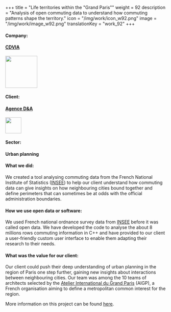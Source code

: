 +++
title = "Life territories within the \"Grand Paris\""
weight = 92
description = "Analysis of open commuting data to understand how commuting patterns shape the territory."
icon = "/img/work/icon_w92.png"
image = "/img/work/image_w92.png"
translationKey = "work_92"
+++

<!-- Company -->
<div class="row">
	<div class="col-sm-3"><h4>Company:</h4></div>
	<div class="col-sm-3"> <h4><a href = "http://www.cdvia.fr/" target="_blank">CDVIA</a> </h4> </div>
	<div class="col-sm-3"><a href = "http://www.cdvia.fr/" target="_blank"/> <img src="/img/clients/icon_cdvia.svg" width="100px"/></a></div>
</div>	

<!-- Company -->
<div class="row">
	<div class="col-sm-3"><h4>Client:</h4></div>
	<div class="col-sm-3"> <h4><a href = "http://www.agencedevillers.com/" target="_blank">Agence D&A</a> </h4> </div>
	<div class="col-sm-3"><a href = "http://www.agencedevillers.com/" target="_blank"/> <img src="/img/clients/icon_d&a.svg" width="50px" /></a></div>
</div>	

<!-- Sector -->
<div class="row">
	<div class="col-sm-3"><h4>Sector:</h4></div>
	<div class="col-sm-3"> <h4>Urban planning</div>
	<div class="col-sm-3"></div>
</div>	

<h4>What we did:</h4> 
<p>
We created a tool analysing commuting data from the French National Institute of Statistics (<a href = "https://www.insee.fr/en/accueil" target="_blank">INSEE</a>) to help our client understand how commuting data can give insights on how neighbouring cities bound together and define perimeters that can sometimes be at odds with the official administration boundaries.
</p>

<h4>How we use open data or software:</h4>
<p>
We used French national ordnance survey data from <a href="https://www.insee.fr/en/accueil" target="_blank">INSEE</a> before it was called open data. We have developed the code to analyse the about 8 millions rows commuting information in C++ and have provided to our client a user-friendly custom user interface to enable them adapting their research to their needs.
</p>

<h4>What was the value for our client:</h4>
<p>
Our client could push their deep understanding of urban planning in the region of Paris one step further, gaining new insights about interactions between neighbouring cities. Our team was among the 10 teams of architects selected by the <a href = "http://www.ateliergrandparis.fr/" target="_blank">Atelier International du Grand Paris</a> (AIGP), a French organisation aiming to define a metropolitan common interest for the region.
</p>

<p>
More information on this project can be found <a href = "http://www.agencedevillers.com/archives/745" target="_blank"><u>here</u></a>.
</p>


